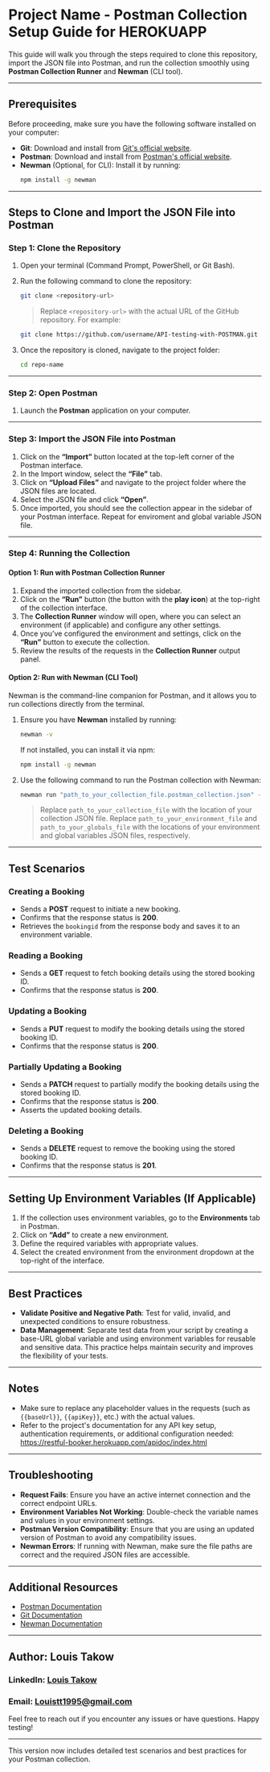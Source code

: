 # Project Name - Postman Collection Setup Guide for HEROKUAPP

This guide will walk you through the steps required to clone this repository, import the JSON file into Postman, and run the collection smoothly using **Postman Collection Runner** and **Newman** (CLI tool).

---

## Prerequisites

Before proceeding, make sure you have the following software installed on your computer:

- **Git**: Download and install from [Git's official website](https://git-scm.com/).
- **Postman**: Download and install from [Postman's official website](https://www.postman.com/).
- **Newman** (Optional, for CLI): Install it by running:
  ```bash
  npm install -g newman
  ```

---

## Steps to Clone and Import the JSON File into Postman

### Step 1: Clone the Repository

1. Open your terminal (Command Prompt, PowerShell, or Git Bash).
2. Run the following command to clone the repository:
   ```bash
   git clone <repository-url>
   ```
   > Replace `<repository-url>` with the actual URL of the GitHub repository. For example:
   ```bash
   git clone https://github.com/username/API-testing-with-POSTMAN.git
   ```

3. Once the repository is cloned, navigate to the project folder:
   ```bash
   cd repo-name
   ```

---

### Step 2: Open Postman

1. Launch the **Postman** application on your computer.

---

### Step 3: Import the JSON File into Postman

1. Click on the **“Import”** button located at the top-left corner of the Postman interface.
2. In the Import window, select the **“File”** tab.
3. Click on **“Upload Files”** and navigate to the project folder where the JSON files are located.
4. Select the JSON file and click **“Open”**.
5. Once imported, you should see the collection appear in the sidebar of your Postman interface. Repeat for enviroment and global variable JSON file.

---

### Step 4: Running the Collection

#### Option 1: Run with Postman Collection Runner

1. Expand the imported collection from the sidebar.
2. Click on the **“Run”** button (the button with the **play icon**) at the top-right of the collection interface.
3. The **Collection Runner** window will open, where you can select an environment (if applicable) and configure any other settings.
4. Once you’ve configured the environment and settings, click on the **“Run”** button to execute the collection.
5. Review the results of the requests in the **Collection Runner** output panel.

#### Option 2: Run with Newman (CLI Tool)

Newman is the command-line companion for Postman, and it allows you to run collections directly from the terminal.

1. Ensure you have **Newman** installed by running:
   ```bash
   newman -v
   ```
   If not installed, you can install it via npm:
   ```bash
   npm install -g newman
   ```

2. Use the following command to run the Postman collection with Newman:
   ```bash
   newman run "path_to_your_collection_file.postman_collection.json" -e "path_to_your_environment_file.postman_environment.json" -g "path_to_your_globals_file.postman_globals.json"
   ```
   > Replace `path_to_your_collection_file` with the location of your collection JSON file. Replace `path_to_your_environment_file` and `path_to_your_globals_file` with the locations of your environment and global variables JSON files, respectively.

---

## Test Scenarios

### Creating a Booking
- Sends a **POST** request to initiate a new booking.
- Confirms that the response status is **200**.
- Retrieves the `bookingid` from the response body and saves it to an environment variable.

### Reading a Booking
- Sends a **GET** request to fetch booking details using the stored booking ID.
- Confirms that the response status is **200**.

### Updating a Booking
- Sends a **PUT** request to modify the booking details using the stored booking ID.
- Confirms that the response status is **200**.

### Partially Updating a Booking
- Sends a **PATCH** request to partially modify the booking details using the stored booking ID.
- Confirms that the response status is **200**.
- Asserts the updated booking details.

### Deleting a Booking
- Sends a **DELETE** request to remove the booking using the stored booking ID.
- Confirms that the response status is **201**.

---

## Setting Up Environment Variables (If Applicable)

1. If the collection uses environment variables, go to the **Environments** tab in Postman.
2. Click on **“Add”** to create a new environment.
3. Define the required variables with appropriate values.
4. Select the created environment from the environment dropdown at the top-right of the interface.

---

## Best Practices

- **Validate Positive and Negative Path**: Test for valid, invalid, and unexpected conditions to ensure robustness.
- **Data Management**: Separate test data from your script by creating a base-URL global variable and using environment variables for reusable and sensitive data. This practice helps maintain security and improves the flexibility of your tests.

---

## Notes

- Make sure to replace any placeholder values in the requests (such as `{{baseUrl}}`, `{{apiKey}}`, etc.) with the actual values.
- Refer to the project's documentation for any API key setup, authentication requirements, or additional configuration needed:  
  https://restful-booker.herokuapp.com/apidoc/index.html

---

## Troubleshooting

- **Request Fails**: Ensure you have an active internet connection and the correct endpoint URLs.
- **Environment Variables Not Working**: Double-check the variable names and values in your environment settings.
- **Postman Version Compatibility**: Ensure that you are using an updated version of Postman to avoid any compatibility issues.
- **Newman Errors**: If running with Newman, make sure the file paths are correct and the required JSON files are accessible.

---

## Additional Resources

- [Postman Documentation](https://learning.postman.com/docs/getting-started/introduction/)
- [Git Documentation](https://git-scm.com/doc)
- [Newman Documentation](https://www.npmjs.com/package/newman)

---

## Author: Louis Takow
### LinkedIn: [Louis Takow](https://www.linkedin.com/in/louis-takow-istqb-certified-capm-8163b61b8/)
### Email: Louistt1995@gmail.com

Feel free to reach out if you encounter any issues or have questions. Happy testing!

--- 

This version now includes detailed test scenarios and best practices for your Postman collection.
